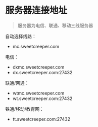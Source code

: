 # 服务器连接地址

> 服务器为电信、联通、移动三线服务器

自动选择线路：

* mc.sweetcreeper.com

电信：

* dxmc.sweetcreeper.com
* dx.sweetcreeper.com:27432

联通/网通：

* wtmc.sweetcreeper.com
* wt.sweetcreeper.com:27432

铁通/移动/教育网：

* tt.sweetcreeper.com:27432
